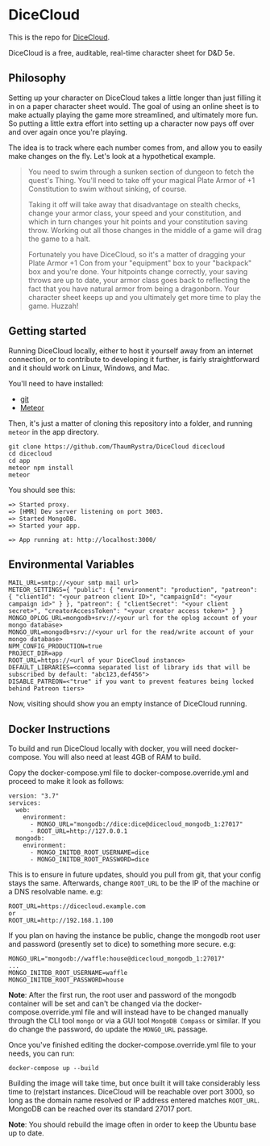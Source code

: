 DiceCloud
========

This is the repo for [DiceCloud](dicecloud.com).

DiceCloud is a free, auditable, real-time character sheet for D&D 5e.

Philosophy
----------

Setting up your character on DiceCloud takes a little longer than
just filling it in on a paper character sheet would. The goal of using an
online sheet is to make actually playing the game more streamlined, and
ultimately more fun. So putting a little extra effort into setting up a
character now pays off over and over again once you're playing.

The idea is to track where each number comes from, and allow you to easily make
changes on the fly. Let's look at a hypothetical example.

> You need to swim through a sunken section of dungeon to fetch the quest's Thing.
> You'll need to take off your magical Plate Armor of +1 Constitution to swim
> without sinking, of course.
>
> Taking it off will take away that disadvantage on
> stealth checks, change your armor class, your speed and your constitution, and
> which in turn changes your hit points and your constitution saving throw.
> Working out all those changes in the middle of a game will drag the game to a
> halt.
>
> Fortunately you have DiceCloud, so it's a matter of dragging
> your Plate Armor +1 Con from your "equipment" box to your "backpack" box and
> you're done. Your hitpoints change correctly, your saving throws are up to date,
> your armor class goes back to reflecting the fact that you have natural armor
> from being a dragonborn. Your character sheet keeps up and you
> ultimately get more time to play the game. Huzzah!

Getting started
---------------

Running DiceCloud locally, either to host it yourself away from an internet
connection, or to contribute to developing it further, is fairly
straightforward and it should work on Linux, Windows, and Mac.

You'll need to have installed:

- [git](https://www.atlassian.com/git/tutorials/install-git)
- [Meteor](https://www.meteor.com/install)

Then, it's just a matter of cloning this repository into a folder, and running
`meteor` in the app directory.

`git clone https://github.com/ThaumRystra/DiceCloud dicecloud`  
`cd dicecloud`  
`cd app`  
`meteor npm install`  
`meteor`

You should see this:

```
=> Started proxy.
=> [HMR] Dev server listening on port 3003.
=> Started MongoDB.
=> Started your app.

=> App running at: http://localhost:3000/
```

Environmental Variables
-----------------------

```
MAIL_URL=smtp://<your smtp mail url>
METEOR_SETTINGS={ "public": { "environment": "production", "patreon": { "clientId": "<your patreon client ID>", "campaignId": "<your campaign id>" } }, "patreon": { "clientSecret": "<your client secret>", "creatorAccessToken": "<your creator access token>" } }
MONGO_OPLOG_URL=mongodb+srv://<your url for the oplog account of your mongo database>
MONGO_URL=mongodb+srv://<your url for the read/write account of your mongo database>
NPM_CONFIG_PRODUCTION=true
PROJECT_DIR=app
ROOT_URL=https://<url of your DiceCloud instance>
DEFAULT_LIBRARIES=<comma separated list of library ids that will be subscribed by default: "abc123,def456">
DISABLE_PATREON=<"true" if you want to prevent features being locked behind Patreon tiers>
```

Now, visiting [](http://localhost:3000/) should show you an empty instance of
DiceCloud running.

Docker Instructions
-------------------

To build and run DiceCloud locally with docker, you will need docker-compose. 
You will also need at least 4GB of RAM to build.

Copy the docker-compose.yml file to docker-compose.override.yml and proceed
to make it look as follows:

```
version: "3.7"
services:
  web:
    environment:
      - MONGO_URL="mongodb://dice:dice@dicecloud_mongodb_1:27017"
      - ROOT_URL=http://127.0.0.1
  mongodb:
    environment:
      - MONGO_INITDB_ROOT_USERNAME=dice
      - MONGO_INITDB_ROOT_PASSWORD=dice
```

This is to ensure in future updates, should you pull from git, that your config
stays the same. Afterwards, change `ROOT_URL` to be the IP of the machine or a 
DNS resolvable name. e.g:

```
ROOT_URL=https://dicecloud.example.com
or
ROOT_URL=http://192.168.1.100
```

If you plan on having the instance be public, change the mongodb root user
and password (presently set to dice) to something more secure. e.g:

```
MONGO_URL="mongodb://waffle:house@dicecloud_mongodb_1:27017"
...
MONGO_INITDB_ROOT_USERNAME=waffle
MONGO_INITDB_ROOT_PASSWORD=house
```

**Note**: After the first run, the root user and password of the mongodb 
container will be set and can't be changed via the docker-compose.override.yml
file and will instead have to be changed manually through the CLI tool `mongo` or 
via a GUI tool `MongoDB Compass` or similar. If you do change the password, 
do update the `MONGO_URL` passage.

Once you've finished editing the docker-compose.override.yml file to your needs, 
you can run:

```
docker-compose up --build
```

Building the image will take time, but once built it will take considerably less time 
to (re)start instances. DiceCloud will be reachable over port 3000, so long as the domain 
name resolved or IP address entered matches `ROOT_URL`. MongoDB can be reached over its 
standard 27017 port.

**Note**: You should rebuild the image often in order to keep the Ubuntu base up to date.